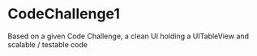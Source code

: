 # CodeChallenge1
Based on a given Code Challenge, a clean UI holding a UITableView and scalable / testable code
